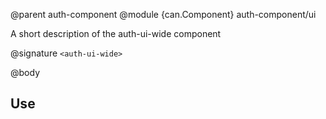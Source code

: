 @parent auth-component
@module {can.Component} auth-component/ui <auth-ui-wide>

A short description of the auth-ui-wide component

@signature `<auth-ui-wide>`

@body

## Use

